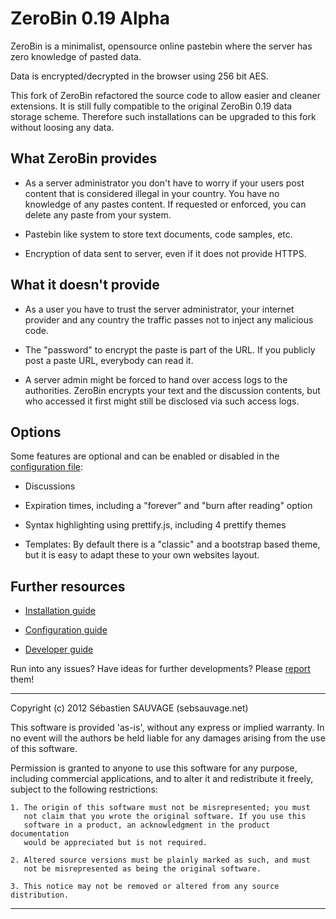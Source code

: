 # ZeroBin 0.19 Alpha

ZeroBin is a minimalist, opensource online pastebin where the server has zero 
knowledge of pasted data.

Data is encrypted/decrypted in the browser using 256 bit AES.

This fork of ZeroBin refactored the source code to allow easier and cleaner 
extensions. It is still fully compatible to the original ZeroBin 0.19 data 
storage scheme. Therefore such installations can be upgraded to this fork 
without loosing any data.

## What ZeroBin provides

- As a server administrator you don't have to worry if your users post content
  that is considered illegal in your country. You have no knowledge of any
  pastes content. If requested or enforced, you can delete any paste from your
  system.

- Pastebin like system to store text documents, code samples, etc.

- Encryption of data sent to server, even if it does not provide HTTPS.

## What it doesn't provide

- As a user you have to trust the server administrator, your internet provider 
  and any country the traffic passes not to inject any malicious code.

- The "password" to encrypt the paste is part of the URL. If you publicly post
  a paste URL, everybody can read it.

- A server admin might be forced to hand over access logs to the authorities.
  ZeroBin encrypts your text and the discussion contents, but who accessed it
  first might still be disclosed via such access logs.

## Options

Some features are optional and can be enabled or disabled in the [configuration
file](https://github.com/elrido/ZeroBin/wiki/Configuration):

- Discussions

- Expiration times, including a "forever" and "burn after reading" option

- Syntax highlighting using prettify.js, including 4 prettify themes

- Templates: By default there is a "classic" and a bootstrap based theme, but it
  is easy to adapt these to your own websites layout.

## Further resources

- [Installation guide](https://github.com/elrido/ZeroBin/wiki/Installation)

- [Configuration guide](https://github.com/elrido/ZeroBin/wiki/Configuration)

- [Developer guide](https://github.com/elrido/ZeroBin/wiki/Development)

Run into any issues? Have ideas for further developments? Please 
[report](https://github.com/elrido/ZeroBin/issues) them!

------------------------------------------------------------------------------

Copyright (c) 2012 Sébastien SAUVAGE (sebsauvage.net)

This software is provided 'as-is', without any express or implied warranty.
In no event will the authors be held liable for any damages arising from 
the use of this software.

Permission is granted to anyone to use this software for any purpose, 
including commercial applications, and to alter it and redistribute it 
freely, subject to the following restrictions:

    1. The origin of this software must not be misrepresented; you must 
       not claim that you wrote the original software. If you use this 
       software in a product, an acknowledgment in the product documentation
       would be appreciated but is not required.

    2. Altered source versions must be plainly marked as such, and must 
       not be misrepresented as being the original software.

    3. This notice may not be removed or altered from any source distribution.

------------------------------------------------------------------------------
